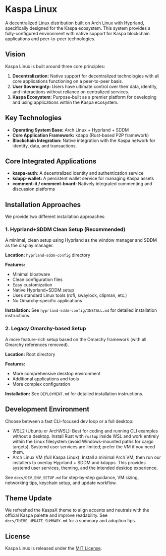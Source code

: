 # Kaspa Linux

A decentralized Linux distribution built on Arch Linux with Hyprland, specifically designed for the Kaspa ecosystem. This system provides a fully-configured environment with native support for Kaspa blockchain applications and peer-to-peer technologies.

## Vision

Kaspa Linux is built around three core principles:

1. **Decentralization:** Native support for decentralized technologies with all core applications functioning on a peer-to-peer basis.
2. **User Sovereignty:** Users have ultimate control over their data, identity, and interactions without reliance on centralized services.
3. **Kaspa Ecosystem:** Purpose-built as a premier platform for developing and using applications within the Kaspa ecosystem.

## Key Technologies

* **Operating System Base:** Arch Linux + Hyprland + SDDM
* **Core Application Framework:** kdapp (Rust-based P2P framework)
* **Blockchain Integration:** Native integration with the Kaspa network for identity, data, and transactions.

## Core Integrated Applications

* **kaspa-auth:** A decentralized identity and authentication service
* **kdapp-wallet:** A persistent wallet service for managing Kaspa assets
* **comment-it / comment-board:** Natively integrated commenting and discussion platforms

## Installation Approaches

We provide two different installation approaches:

### 1. Hyprland+SDDM Clean Setup (Recommended)

A minimal, clean setup using Hyprland as the window manager and SDDM as the display manager.

**Location:** `hyprland-sddm-config` directory

**Features:**
- Minimal bloatware
- Clean configuration files
- Easy customization
- Native Hyprland+SDDM setup
- Uses standard Linux tools (rofi, swaylock, clipman, etc.)
- No Omarchy-specific applications

**Installation:**
See `hyprland-sddm-config/INSTALL.md` for detailed installation instructions.

### 2. Legacy Omarchy-based Setup

A more feature-rich setup based on the Omarchy framework (with all Omarchy references removed).

**Location:** Root directory

**Features:**
- More comprehensive desktop environment
- Additional applications and tools
- More complex configuration

**Installation:**
See `DEPLOYMENT.md` for detailed installation instructions.

## Development Environment

Choose between a fast CLI-focused dev loop or a full desktop:

- WSL2 (Ubuntu or ArchWSL): Best for coding and running CLI examples without a desktop. Install Rust with `rustup` inside WSL and work entirely within the Linux filesystem (avoid Windows-mounted paths for cargo targets). Systemd user services are limited; prefer the VM if you need them.
- Arch Linux VM (full Kaspa Linux): Install a minimal Arch VM, then run our installers to overlay Hyprland + SDDM and kdapps. This provides systemd user services, theming, and the intended desktop experience.

See `docs/DEV_ENV_SETUP.md` for step‑by‑step guidance, VM sizing, networking tips, keychain setup, and update workflow.

## Theme Update

We refreshed the KaspaX theme to align accents and neutrals with the official Kaspa palette and improve readability. See `docs/THEME_UPDATE_SUMMARY.md` for a summary and adoption tips.

## License

Kaspa Linux is released under the [MIT License](https://opensource.org/licenses/MIT).
